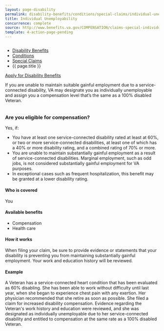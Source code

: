 ```yaml
---
layout: page-disability
permalink: disability-benefits/conditions/special-claims/individual-unemployability/index.html
title: Individual Unemployability
concurrence: complete
source: http://www.benefits.va.gov/COMPENSATION/claims-special-individual_unemployability.asp
template: 4-action-page-pending
---
```


<div class="splash" markdown="0">
<div class="row" markdown="0">
<div class="small-12 columns" markdown="0">

<ul class="breadcrumbs" role="menubar" aria-label="Primary">
<li class="parent"><a href="{{ site.url }}/disability-benefits/">Disability Benefits</a></li>
<li class="parent"><a href="{{ site.url }}/disability-benefits/conditions/">Conditions</a></li>
<li class="parent"><a href="{{ site.url }}/disability-benefits/conditions/special-claims/">Special Claims</a></li>
<li class="active">{{ page.title }}</li>
</ul>

</div>
</div>
</div>

<div class="main" role="main" markdown="0">

<div class="action-bar">
  <div class="row">
    <div class="small-12 columns">
      <a class="usa-button-primary" href="{{ site.url}}/disability-benefits/get/">Apply for Disability Benefits</a>
    </div>
  </div>  
</div>

<div class="section one" markdown="0">
<div class="primary" markdown="0">
<div class="row" markdown="0">
<div class="small-12 columns" markdown="1">

If you are unable to maintain suitable gainful employment due to a service-connected disability, VA may designate you as individually unemployable and assign you a compensation level that’s the same as a 100% disabled Veteran.

</div>

<div class="call-out" markdown="1">

### Are you eligible for compensation?

Yes, if:

- You have at least one service-connected disability rated at least at 60%, or two or more service-connected disabilities, at least one of which has a 40% or more disability rating, and a combined rating of 70% or more.
- You are unable to maintain substantially gainful employment as a result of service-connected disabilities. Marginal employment, such as odd jobs, is not considered substantially gainful employment for VA purposes.
- In exceptional cases such as frequent hospitalization, this benefit may be granted at a lower disability rating.

#### Who is covered

You

#### Available benefits

- Compensation
- Health care

#### How it works

When filing your claim, be sure to provide evidence or statements that your disability is preventing you from maintaining substantially gainful employment. Your work and education history will be reviewed.

#### Example

A Veteran has a service-connected heart condition that has been evaluated as 60% disabling. She has been able to work without difficulty until last year, when she began to experience chest pain with any exertion. Her physician recommended that she retire as soon as possible. She filed a claim for increased disability compensation. Evidence regarding the Veteran's work history and education were reviewed, and she was designated as individually unemployable due to her service-connected disability and entitled to compensation at the same rate as a 100% disabled Veteran.

</div>

</div>
</div>
</div>
</div>

</div>
